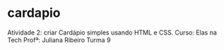 # cardapio

Atividade 2: criar Cardápio simples usando HTML e CSS. 
Curso: Elas na Tech
Profª: Juliana Ribeiro
Turma 9

